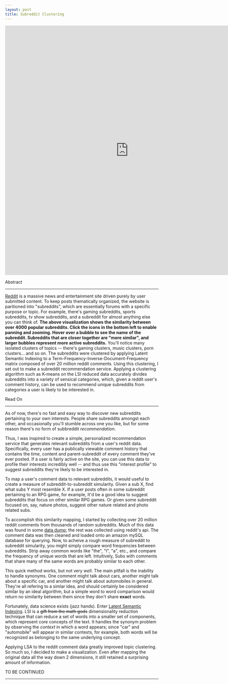 ```yaml
---
layout: post
title: Subreddit Clustering
---
```


<iframe src="https://vida.io/gists/vn2hn29qg8H6a6DwN/index.html" seamless frameborder="0" width="808" height="816"></iframe>

Abstract
***
[Reddit](http://www.reddit.com) is a massive news and entertainment site driven purely by user submitted content. To keep posts thematically organized, the website is paritioned into "subreddits", which are essentially forums with a specific purpose or topic. For example, there's gaming subreddits, sports subreddits, tv show subreddits, and a subreddit for almost anything else you can think of. **The above visualization shows the similarity between over 4000 popular subreddits. Click the icons in the bottom left to enable panning and zooming. Hover over a bubble to see the name of the subreddit.  Subreddits that are closer together are "more similar", and larger bubbles represent more active subreddits.** You'll notice many isolated clusters of topics -- there's gaming clusters, music clusters, porn clusters... and so on. The subreddits were clustered by applying Latent Semantic Indexing to a Term-Frequency-Inverse-Document-Frequency matrix composed of over 20 million reddit comments. Using this clustering, I set out to make a subreddit recommendation service. Applying a clustering algorithm such as K-means on the LSI reduced data accurately divides subreddits into a variety of sensical categories, which, given a reddit user's comment history, can be used to recommend unique subreddits from categories a user is likely to be interested in. 

Read On
***
As of now, there's no fast and easy way to discover new subreddits pertaining to your own interests. People share subreddits amongst each other, and occasionally you'll stumble across one you like, but for some reason there's no form of subbreddit *recommendation*.

Thus, I was inspired to create a simple, personalized recommendation service that generates relevant subreddits from a user's reddit data. Specifically, every user has a publically viewable comment history that contains the time, content and parent-subreddit of every comment they've ever posted. If a user is fairly active on the site, you can use this data to profile their interests incredibly well -- and thus use this "interest profile" to suggest subreddits they're likely to be interested in.

To map a user's comment data to relevant subreddits, it would useful to create a measure of subreddit-to-subreddit simularity. Given a sub X, find what subs Y most resemble X. If a user posts often in some subreddit pertaining to an RPG game, for example, It'd be a good idea to suggest subreddits that focus on other similar RPG games. Or given some subreddit focused on, say, nature photos, suggest other nature related and photo related subs.

To accomplish this similarity mapping, I started by collecting over 20 million reddit comments from thousands of random subreddits. Much of this data was found in some [data dump](https://www.reddit.com/r/datasets/comments/3bxlg7/i_have_every_publicly_available_reddit_comment); the rest was collected using reddit's api. The comment data was then cleaned and loaded onto an amazon mySQL database for querying. Now, to acheive a rough measure of subreddit to subreddit simularity, you might simply compare word frequencies between subreddits. Strip away common words like "the", "I", "a", etc., and compare the frequency of unique words that are left. Intuitively, Subs with comments that share many of the same words are probably similar to each other.

This quick method works, but not very *well*. The main pitfall is the inability to handle synonyms. One comment might talk about cars, another might talk about a specific car, and another might talk about automobiles in general. They're all refering to a simlar idea, and should certainly be considered similar by an ideal algorithm, but a simple word to word comparison would return no similarity between them since they don't share **exact** words. 

Fortunately, data science exists (jazz hands). Enter [Latent Semantic Indexing](https://en.wikipedia.org/wiki/Latent_semantic_analysis). LSI is a ~~gift from the math gods~~ dimensionality reduction technique that can reduce a set of words into a smaller set of components, which represent core concepts of the text. It handles the synonym problem by observing the *context* in which a word appears; since "car" and "automobile" will appear in similar contexts, for example, both words will be recognized as belonging to the same underlying concept. 

Applying LSA to the reddit comment data greatly improved topic clustering. So much so, I decided to make a visualization. Even after mapping the original data all the way down 2 dimensions, it still retained a surprising amount of information.  

TO BE CONTINUED

*** 


